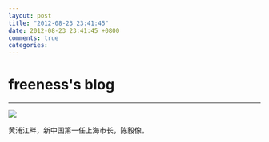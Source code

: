 ```yaml
---
layout: post
title: "2012-08-23 23:41:45"
date: 2012-08-23 23:41:45 +0800
comments: true
categories: 
---
```


# freeness's blog

----------

![](http://okqmqrbgo.bkt.clouddn.com/201208232341451.jpg)

>
黄浦江畔，新中国第一任上海市长，陈毅像。